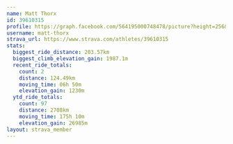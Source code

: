 ```yaml
---
name: Matt Thorx
id: 39610315
profile: https://graph.facebook.com/564195000748478/picture?height=256&width=256
username: matt-thorx
strava_url: https://www.strava.com/athletes/39610315
stats:
  biggest_ride_distance: 203.57km
  biggest_climb_elevation_gain: 1987.1m
  recent_ride_totals:
    count: 2
    distance: 124.49km
    moving_time: 06h 50m
    elevation_gain: 1230m
  ytd_ride_totals:
    count: 97
    distance: 2708km
    moving_time: 175h 10m
    elevation_gain: 26985m
layout: strava_member
--- 
```

